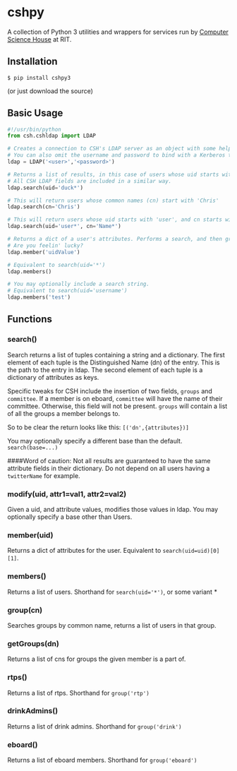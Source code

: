 cshpy
=====

A collection of Python 3 utilities and wrappers for services run by [Computer Science House](http://csh.rit.edu/) at RIT.

## Installation

    $ pip install cshpy3

(or just download the source)

## Basic Usage
```python
#!/usr/bin/python
from csh.cshldap import LDAP

# Creates a connection to CSH's LDAP server as an object with some helper functions
# You can also omit the username and password to bind with a Kerberos ticket
ldap = LDAP('<user>','<password>')

# Returns a list of results, in this case of users whose uid starts with 'duck'.
# All CSH LDAP fields are included in a similar way.
ldap.search(uid='duck*')

# This will return users whose common names (cn) start with 'Chris'
ldap.search(cn='Chris')

# This will return users whose uid starts with 'user', and cn starts with 'Name'
ldap.search(uid='user*', cn='Name*')

# Returns a dict of a user's attributes. Performs a search, and then grabs the first result.
# Are you feelin' lucky?
ldap.member('uidValue')

# Equivalent to search(uid='*')
ldap.members()

# You may optionally include a search string.
# Equivalent to search(uid='username')
ldap.members('test')
```

## Functions

### search()

Search returns a list of tuples containing a string and a dictionary.
The first element of each tuple is the Distinguished Name (dn) of the entry.
This is the path to the entry in ldap. The second element of each tuple is a
dictionary of attributes as keys.

Specific tweaks for CSH include the insertion of two fields, `groups` and `committee`.
If a member is on eboard, `committee` will have the name of their committee. Otherwise,
this field will not be present.
`groups` will contain a list of all the groups a member belongs to.

So to be clear the return looks like this: `[('dn',{attributes})]`

You may optionally specify a different base than the default. `search(base=...)`

####Word of caution: Not all results are guaranteed to have the same attribute fields
in their dictionary. Do not depend on all users having a `twitterName` for example.

### modify(uid, attr1=val1, attr2=val2)

Given a uid, and attribute values, modifies those values in ldap.
You may optionally specify a base other than Users.

### member(uid)

Returns a dict of attributes for the user. Equivalent to `search(uid=uid)[0][1]`.

### members()

Returns a list of users. Shorthand for `search(uid='*')`, or some variant *

### group(cn)
Searches groups by common name, returns a list of users in that group.

### getGroups(dn)
Returns a list of cns for groups the given member is a part of.

### rtps()

Returns a list of rtps. Shorthand for `group('rtp')`

### drinkAdmins()

Returns a list of drink admins. Shorthand for `group('drink')`

### eboard()

Returns a list of eboard members. Shorthand for `group('eboard')`